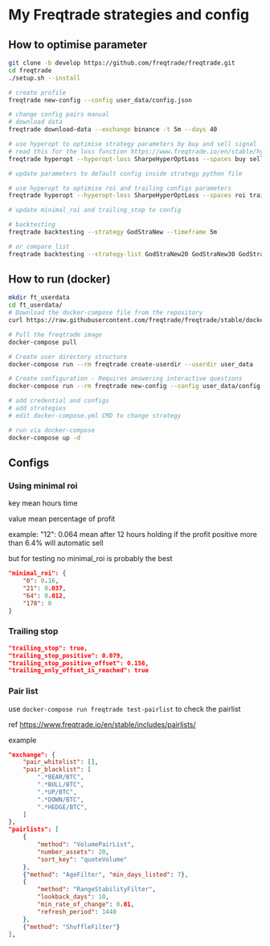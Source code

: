 # My Freqtrade strategies and config

## How to optimise parameter

```bash
git clone -b develop https://github.com/freqtrade/freqtrade.git
cd freqtrade
./setup.sh --install

# create profile
freqtrade new-config --config user_data/config.json

# change config pairs manual
# download data
freqtrade download-data --exchange binance -t 5m --days 40

# use hyperopt to optimise strategy parameters by buy and sell signal
# read this for the loss function https://www.freqtrade.io/en/stable/hyperopt/#loss-functions
freqtrade hyperopt --hyperopt-loss SharpeHyperOptLoss --spaces buy sell --strategy GodStraNew

# update parameters to default config inside strategy python file

# use hyperopt to optimise roi and trailing configs parameters
freqtrade hyperopt --hyperopt-loss SharpeHyperOptLoss --spaces roi trailing --strategy GodStraNew

# update minimal_roi and trailing_stop to config

# backtesting
freqtrade backtesting --strategy GodStraNew --timeframe 5m

# or compare list
freqtrade backtesting --strategy-list GodStraNew20 GodStraNew30 GodStraNew40 --timeframe 5m
```

## How to run (docker)

```sh
mkdir ft_userdata
cd ft_userdata/
# Download the docker-compose file from the repository
curl https://raw.githubusercontent.com/freqtrade/freqtrade/stable/docker-compose.yml -o docker-compose.yml

# Pull the freqtrade image
docker-compose pull

# Create user directory structure
docker-compose run --rm freqtrade create-userdir --userdir user_data

# Create configuration - Requires answering interactive questions
docker-compose run --rm freqtrade new-config --config user_data/config.json

# add credential and configs
# add strategies
# edit docker-compose.yml CMD to change strategy

# run via docker-compose
docker-compose up -d
```

## Configs

### Using minimal roi

key mean hours time

value mean percentage of profit

example: "12": 0.064 mean after 12 hours holding if the profit positive more than 6.4% will automatic sell

but for testing no minimal_roi is probably the best

```json
"minimal_roi": {
    "0": 0.16,
    "21": 0.037,
    "64": 0.012,
    "178": 0
}
```

### Trailing stop

```json
"trailing_stop": true,
"trailing_stop_positive": 0.079,
"trailing_stop_positive_offset": 0.156,
"trailing_only_offset_is_reached": true
```

### Pair list

use `docker-compose run freqtrade test-pairlist` to check the pairlist

ref <https://www.freqtrade.io/en/stable/includes/pairlists/>

example

```json
"exchange": {
    "pair_whitelist": [],
    "pair_blacklist": [
        ".*BEAR/BTC",
        ".*BULL/BTC",
        ".*UP/BTC",
        ".*DOWN/BTC",
        ".*HEDGE/BTC",
    ]
},
"pairlists": [
    {
        "method": "VolumePairList",
        "number_assets": 20,
        "sort_key": "quoteVolume"
    },
    {"method": "AgeFilter", "min_days_listed": 7},
    {
        "method": "RangeStabilityFilter",
        "lookback_days": 10,
        "min_rate_of_change": 0.01,
        "refresh_period": 1440
    },
    {"method": "ShuffleFilter"}
],
```

